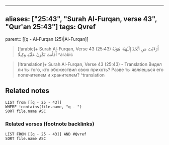 
---
aliases: ["25:43", "Surah Al-Furqan, verse 43", "Qur'an 25:43"]
tags: Qvref
---

parent:: [[q - Al-Furqan (25)|Al-Furqan]]

> [!arabic]+ Surah Al-Furqan, Verse 43 (25:43)
> <span class="quran-arabic">أَرَءَيْتَ مَنِ ٱتَّخَذَ إِلَـٰهَهُۥ هَوَىٰهُ أَفَأَنتَ تَكُونُ عَلَيْهِ وَكِيلًا</span>
^arabic

> [!translation]+ Surah Al-Furqan, Verse 43 (25:43) - Translation
> Видел ли ты того, кто обожествил свою прихоть? Разве ты являешься его попечителем и хранителем?
^translation



## Related notes
```dataview
LIST from [[q - 25 - 43]]
WHERE !contains(file.name, "q - ")
SORT file.name ASC
```

### Related verses (footnote backlinks)
```dataview
LIST FROM [[q - 25 - 43]] AND #Qvref
SORT file.name ASC
```

